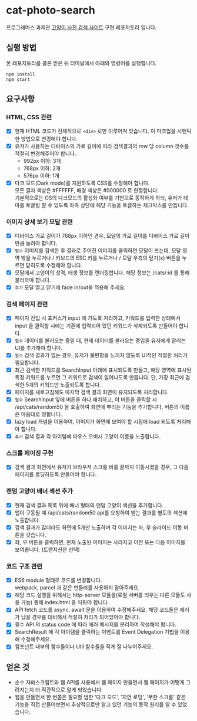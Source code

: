 # cat-photo-search

프로그래머스 과제관 [고양이 사진 검색 사이트](https://school.programmers.co.kr/skill_check_assignments/4) 구현 레포지토리 입니다.

## 실행 방법

본 레포지토리를 클론 받은 뒤 터미널에서 아래의 명령어를 실행합니다.

```shell
npm install
npm start
```

## 요구사항

### HTML, CSS 관련

- [x] 현재 HTML 코드가 전체적으로 `<div>` 로만 이루어져 있습니다. 이 마크업을 시맨틱한 방법으로 변경해야 합니다.
- [x] 유저가 사용하는 디바이스의 가로 길이에 따라 검색결과의 row 당 column 갯수를 적절히 변경해주어야 합니다.
   - 992px 이하: 3개
   - 768px 이하: 2개
   - 576px 이하: 1개
- [x] 다크 모드(Dark mode)를 지원하도록 CSS를 수정해야 합니다. <br />
   모든 글자 색상은 #FFFFFF, 배경 색상은 #000000 로 한정합니다. <br />
   기본적으로는 OS의 다크모드의 활성화 여부를 기반으로 동작하게 하되, 유저가 테마를 토글링 할 수 있도록 좌측 상단에 해당 기능을 토글하는 체크박스를 만듭니다.

### 이미지 상세 보기 모달 관련

- [x] 디바이스 가로 길이가 768px 이하인 경우, 모달의 가로 길이를 디바이스 가로 길이만큼 늘려야 합니다.
- [x] `필수` 이미지를 검색한 후 결과로 주어진 이미지를 클릭하면 모달이 뜨는데, 모달 영역 밖을 누르거나 / 키보드의 ESC 키를 누르거나 / 모달 우측의 닫기(x) 버튼을 누르면 닫히도록 수정해야 합니다.
- [x] 모달에서 고양이의 성격, 태생 정보를 렌더링합니다. 해당 정보는 /cats/:id 를 통해 불러와야 합니다.
- [x] `추가` 모달 열고 닫기에 fade in/out을 적용해 주세요.

### 검색 페이지 관련
- [x] 페이지 진입 시 포커스가 input 에 가도록 처리하고, 키워드를 입력한 상태에서 input 을 클릭할 시에는 기존에 입력되어 있던 키워드가 삭제되도록 만들어야 합니다.
- [x] `필수` 데이터를 불러오는 중일 때, 현재 데이터를 불러오는 중임을 유저에게 알리는 UI를 추가해야 합니다.
- [x] `필수` 검색 결과가 없는 경우, 유저가 불편함을 느끼지 않도록 UI적인 적절한 처리가 필요합니다.
- [x] 최근 검색한 키워드를 SearchInput 아래에 표시되도록 만들고, 해당 영역에 표시된 특정 키워드를 누르면 그 키워드로 검색이 일어나도록 만듭니다. 단, 가장 최근에 검색한 5개의 키워드만 노출되도록 합니다.
- [x] 페이지를 새로고침해도 마지막 검색 결과 화면이 유지되도록 처리합니다.
- [x] `필수` SearchInput 옆에 버튼을 하나 배치하고, 이 버튼을 클릭할 시 /api/cats/random50 을 호출하여 화면에 뿌리는 기능을 추가합니다. 버튼의 이름은 마음대로 정합니다.
- [x] lazy load 개념을 이용하여, 이미지가 화면에 보여야 할 시점에 load 되도록 처리해야 합니다.
- [x] `추가` 검색 결과 각 아이템에 마우스 오버시 고양이 이름을 노출합니다.

### 스크롤 페이징 구현

- [x] 검색 결과 화면에서 유저가 브라우저 스크롤 바를 끝까지 이동시켰을 경우, 그 다음 페이지를 로딩하도록 만들어야 합니다.

### 랜덤 고양이 배너 섹션 추가

- [x] 현재 검색 결과 목록 위에 배너 형태의 랜덤 고양이 섹션을 추가합니다.
- [x] 앱이 구동될 때 /api/cats/random50 api를 요청하여 받는 결과를 별도의 섹션에 노출합니다.
- [x] 검색 결과가 많더라도 화면에 5개만 노출하며 각 이미지는 좌, 우 슬라이드 이동 버튼을 갖습니다.
- [x] 좌, 우 버튼을 클릭하면, 현재 노출된 이미지는 사라지고 이전 또는 다음 이미지를 보여줍니다. (트랜지션은 선택)

### 코드 구조 관련
- [x] ES6 module 형태로 코드를 변경합니다. <br />
      webpack, parcel 과 같은 번들러를 사용하지 말아주세요.
- [x] 해당 코드 실행을 위해서는 http-server 모듈을(로컬 서버를 띄우는 다른 모듈도 사용 가능) 통해 index.html 을 띄워야 합니다.
- [x] API fetch 코드를 async, await 문을 이용하여 수정해주세요. 해당 코드들은 에러가 났을 경우를 대비해서 적절히 처리가 되어있어야 합니다.
- [x] 필수 API 의 status code 에 따라 에러 메시지를 분리하여 작성해야 합니다.
- [x] SearchResult 에 각 아이템을 클릭하는 이벤트를 Event Delegation 기법을 이용해 수정해주세요.
- [x] 컴포넌트 내부의 함수들이나 Util 함수들을 작게 잘 나누어주세요.

## 얻은 것

- 순수 자바스크립트와 웹 API를 사용해서 웹 페이지 만들면서 웹 페이지가 어떻게 그려지는지 더 직관적으로 알게 되었습니다.
- 웹을 만들면서 한 번쯤은 필요할 법한 '다크 모드', '지연 로딩', '무한 스크롤' 같은 기능을 직접 만들어보면서 추상적으로만 알고 있던 기능의 동작 원리를 알 수 있었습니다.
